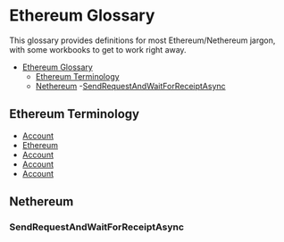 Ethereum Glossary
=================

This glossary provides definitions for most Ethereum/Nethereum jargon,
with some workbooks to get to work right away.

<!-- TOC -->
-   [Ethereum Glossary](#ethereum-glossary)
    -   [Ethereum Terminology](#ethereum-terminology)
    -   [Nethereum](#nethereum)
        -[SendRequestAndWaitForReceiptAsync](#sendrequestandwaitforreceiptasync)

<!-- /TOC -->
Ethereum Terminology
--------------------

-   [Account](Ethereum-glossary-for-newbies/account.md)
-   [Ethereum](Ethereum-glossary-for-newbies/accoun.md)
-   [Account](Ethereum-glossary-for-newbies/account.md)
-   [Account](Ethereum-glossary-for-newbies/account.md)
-   [Account](Ethereum-glossary-for-newbies/account.md)

Nethereum
---------

### SendRequestAndWaitForReceiptAsync
